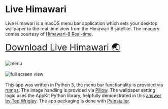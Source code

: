# Live Himawari
Live Himawari is a macOS menu bar application which sets your desktop wallpaper to the real time view from the Himawari 8 satellite. The imagery comes courtesy of <a href="https://himawari8.nict.go.jp">Himawari-8 Real-time</a>.

<a href="https://github.com/wrignj08/Live_Himawari/raw/main/Live%20Himawari.zip" style='font-size:2em' download>Download Live Himawari 🌏</a>

<img src="https://raw.githubusercontent.com/wrignj08/Live_Himawari/main/images/menu.jpg" alt="menu">
<br>
<br>

<img src="https://raw.githubusercontent.com/wrignj08/Live_Himawari/main/images/full%20screen.jpg" alt="full screen view">

<br>
<br>
This app was written in Python 3, the menu bar functionality is provided via <a href="https://rumps.readthedocs.io">rumps</a>.
The image handling is provided via <a href="https://pillow.readthedocs.io">Pillow</a>.
The wallpaper setting logic uses the AppKit Python library, helpfully demonstrated in this <a href="https://stackoverflow.com/a/65947716">answer by Ted Wrigley</a>.
The app packaging is done with <a href="https://pyinstaller.readthedocs.io">PyInstaller</a>.
